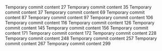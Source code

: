 Temporary commit content 27
Temporary commit content 35
Temporary commit content 37
Temporary commit content 69
Temporary commit content 87
Temporary commit content 97
Temporary commit content 106
Temporary commit content 116
Temporary commit content 126
Temporary commit content 145
Temporary commit content 156
Temporary commit content 171
Temporary commit content 172
Temporary commit content 228
Temporary commit content 248
Temporary commit content 257
Temporary commit content 267
Temporary commit content 299
